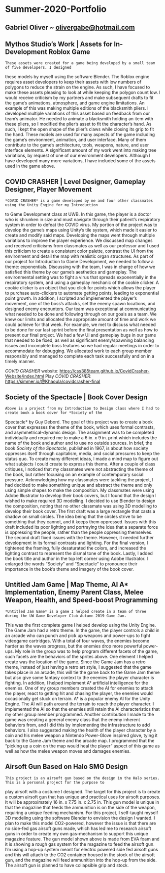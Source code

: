# Summer-2020-Portfolio
## Gabriel Oliver ~ olivergabe@hotmail.com

    
## Mythos Studio’s Work | Assets for In-Development Roblox Game
	These assets were created for a game being developed by a small team of five developers. I designed
these models by myself using the software Blender. The Roblox engine requires asset developers to keep their
assets with low numbers of polygons to reduce the strain on the engine. As such, I have focused to make these
assets pleasing to look at while keeping the polygon count low.
	I would receive criticism by my partners and make subsequent drafts to fit the game’s animations,
atmosphere, and game engine limitations.  An example of this was making multiple editions of the blacksmith pliers.
I developed multiple variations of this asset based on feedback from our team’s animator. He needed to animate a
blacksmith holding an item with these pliers, so I modified the plier’s asset to fit the character’s hand. As such,
I kept the open shape of the plier’s claws while closing its grip to fit the hand.
	These models are used for many aspects of the game including the game’s environment, animation, and user interface.
Many of them contribute to the game’s architecture, tools, weapons, nature, and user interface elements. A
significant amount of my work went into making tree variations, by request of one of our environment developers.
Although I have developed many more variations, I have included some of the assets used in the game above. 
 
## COVID CRASHER | Level Designer, Gameplay Designer, Player Movement
	*COVID CRASHER* is a game developed by me and four other classmates using the Unity Engine for my Introduction
to Game Development class at UWB. In this game, the player is a doctor who is shrunken in size and must navigate
through their patient’s respiratory system in order to defeat the COVID virus. My portion of the project was to
develop the game’s maps using Unity’s tile system, which made it easier to create and modify said maps. Developing
the maps went through multiple variations to improve the player experience. We discussed map changes and received
criticisms from classmates as well as our professor and I used this criticism to create a consistent color palette,
contrast the UI from the environment and detail the map with realistic organ structures. 
	As part of our project for Introduction to Game Development, we needed to follow a theme: exponentials. Discussing
with the team, I was in charge of how we satisfied this theme by our game’s aesthetics and gameplay. The environmental
setting was to fight a virus that spreads exponentially in the respiratory system, and using a gameplay mechanic of the
cookie clicker. A cookie clicker is an object that you click for points which allows the player to purchase auto-clickers
to automate getting points, leading to exponential point growth. In addition, I scripted and implemented the player’s
movement, one of the boss’s attacks, set the enemy spawn locations, and designed enemy encounters. 
	Our team was exceptional at communicating what needed to be done and following through on our goals as a team. We
knew our limits and allocated the appropriate amount of time and work we could achieve for that week. For example, we met
to discuss what needed to be done for our last sprint before the final presentation as well as how to present our final
project. We had a few UI and gameplay bugs in our game that needed to be fixed, as well as significant enemy/spawning
balancing issues and incomplete boss features so we had regular meetings in order to accommodate for debugging. We
allocated work to each group member responsibly and managed to complete each task successfully and on in a timely manner.

*COVID CRASHER* website:
https://css385team.github.io/CovidCrasher-Website/index.html
Play *COVID CRASHER*:
https://simmer.io/@Khaoula/covidcrasher-final
                  	
## Society of the Spectacle | Book Cover Design
	Above is a project from my Introduction to Design class where I had to create book a book cover for *Society of the
Spectacle* by Guy Debord. The goal of this project was to create a book cover that expresses the theme of the book, which
uses formal contrasts, and asymmetrical-dynamic design. The assignment was to be completed individually and required me to
make a 6 in. x 9 in. print which includes the name of the book and author and to use no outside sources. 
	In brief, the book *Society of the Spectacle*, published in 1967, is about how society oppresses itself through
capitalism, media, and social pressures to keep the status quo. To create many different ideas, I made a mind map to figure
out what subjects I could create to express this theme. After a couple of class critiques, I noticed that my classmates
were not abstracting the theme of the book, but rather focusing on an example of contemporary social pressure. Acknowledging
how my classmates were tackling the project, I had decided to make something unique and abstract the theme and only using
simple shapes to make the composition. My classmates were using Adobe Illustrator to develop their book covers, but I found
that the design I wished to make required 3D modelling. I decided to use Blender to design the composition, noting that no
other classmate was using 3D modelling to develop their book cover.
	The first draft was a large rectangle that casts a shadow on small circles. The idea being that the circles strive
to be something that they cannot, and it keeps them oppressed. Issues with this draft included its poor lighting and
portraying the idea that a separate force is oppressing the people, rather than the people oppressing themselves. The second
draft fixed issues with the theme. However, it needed further development in its formal contrasts and lighting. For the
final version, I tightened the framing, fully desaturated the colors, and increased the lighting contrast to represent the
dismal tone of the book. Lastly, I added the book title and author in the top left corner using Adobe Illustrator. I
enlarged the words “Society” and “Spectacle” to pronounce their importance in the book’s theme and imagery of the book cover. 

## Untitled Jam Game | Map Theme, AI A* Implementation, Enemy Parent Class, Melee Weapon, Health, and Speed-boost Programming
	*Untitled Jam Game* is a game I helped create in a team of three during the UW Game Developer Club Autumn 2019 Game Jam.
This was the first complete game I helped develop using the Unity Engine. The Game Jam had a retro theme. In the game, the
player controls a child in an arcade who can punch and pick up weapons and power-ups to fight videogame cartridges. With a total
of four waves, the enemies become harder as the waves progress, but the enemies drop more powerful power-ups.
	My role in the group was to help program different facets of the game, such facets are the behaviors of the sprites
above. One element I helped create was the location of the game. Since the Game Jam has a retro theme, instead of just having a
retro art style, I suggested that the game takes place in an arcade, this will tie the game back to the Game Jam theme but also
give some fantasy context to the enemies the player character is fighting.
	In addition, I helped implement A* artificial intelligence for the enemies. One of my group members created the AI for
enemies to attack the player, react to getting hit and chasing the player, the enemies would occasionally get stuck on terrain.
A* is a popular enemy AI for the Unity Engine. The AI will path around the terrain to reach the player character. I implemented
the AI so that the enemies still retain the AI characteristics that my other group member programmed.
	Another contribution I made to the game was creating a general enemy class that the enemy inherent behaviors from, and
I did this by implementing the infrastructure to add behaviors. I also suggested making the health of the player character by a
coin and his melee weapon a Nintendo Power-Glove inspired glove, tying it back to the Game Jam theme and the arcade map. I
programmed that the “picking up a coin on the map would heal the player” aspect of this game as well as how the melee weapon
moves and damages enemies. 
  
## Airsoft Gun Based on Halo SMG Design
	This project is an airsoft gun based on the design in the Halo series. This is a personal project for the purpose to 
play airsoft with a costume I designed. The target for this project is to create a custom airsoft gun that has unique and
practical uses for airsoft purposes. It will be approximately 16 in. x 7.75 in. x 2.75 in. This gun model is unique in that the
magazine that feeds the ammunition is on the side of the weapon, requiring a unique feeding mechanism.
	For this project, I self-taught myself 3D modeling using the software Blender to envision the design I wanted. I plan
to make this model CO2-powered, however the issue is that there are no side-fed gas airsoft guns made, which has led me to
research airsoft guns in order to create my own gas-mechanism to support this unique magazine feature.
	The gun model shown above is made from EVA foam and it is showing a rough gas system for the magazine to feed the airsoft
gun. I’m using a hop-up system meant for electric powered side fed airsoft guns and this will attach to the CO2 container housed
in the stock of the airsoft gun, and the magazine will feed ammunition into the hop-up from the side. The airsoft gun is planned
to have collapsible grip and stock. 
